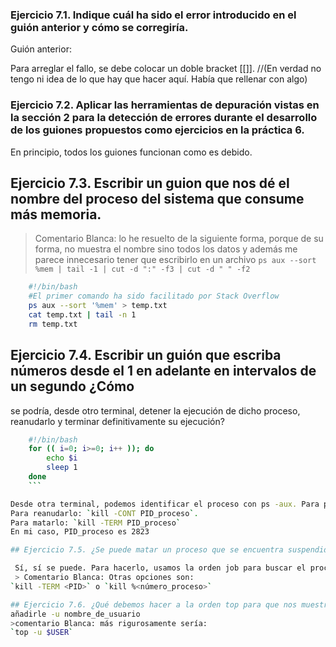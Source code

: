 ### Ejercicio 7.1. Indique cuál ha sido el error introducido en el guión anterior y cómo se corregiría.
Guión anterior:

Para arreglar el fallo, se debe colocar un doble bracket [[]]. //(En verdad no tengo ni idea de lo que hay que hacer aquí. Había que rellenar con algo)
### Ejercicio 7.2. Aplicar las herramientas de depuración vistas en la sección 2 para la detección de errores durante el desarrollo de los guiones propuestos como ejercicios en la práctica 6.

 En principio, todos los guiones funcionan como es debido.

## Ejercicio 7.3. Escribir un guion que nos dé el nombre del proceso del sistema que consume más memoria.
>Comentario Blanca: lo he resuelto de la siguiente forma, porque de su forma, no muestra el nombre sino todos los datos y además me parece innecesario tener que escribirlo en un archivo
`ps aux --sort %mem | tail -1 | cut -d ":" -f3 | cut -d " " -f2 `


```bash
    #!/bin/bash
    #El primer comando ha sido facilitado por Stack Overflow
    ps aux --sort '%mem' > temp.txt
    cat temp.txt | tail -n 1 
    rm temp.txt
```
    
## Ejercicio 7.4. Escribir un guión que escriba números desde el 1 en adelante en intervalos de un segundo ¿Cómo
se podría, desde otro terminal, detener la ejecución de dicho proceso, reanudarlo y terminar definitivamente su
ejecución?
```bash
    #!/bin/bash
    for (( i=0; i>=0; i++ )); do 
        echo $i
        sleep 1 
    done
    ```

Desde otra terminal, podemos identificar el proceso con ps -aux. Para pararlo, ponemos "kill -STOP PID_proceso". 
Para reanudarlo: `kill -CONT PID_proceso`.
Para matarlo: `kill -TERM PID_proceso`
En mi caso, PID_proceso es 2823

## Ejercicio 7.5. ¿Se puede matar un proceso que se encuentra suspendido? En su caso, ¿cómo?

 Sí, sí se puede. Para hacerlo, usamos la orden job para buscar el proceso a matar. Tras esto, usamos "kill -9 %n". n es el número asignado al proceso
 > Comentario Blanca: Otras opciones son:
`kill -TERM <PID>` o `kill %<número_proceso>`

## Ejercicio 7.6. ¿Qué debemos hacer a la orden top para que nos muestre sólo los procesos nuestros?
añadirle -u nombre_de_usuario 
>comentario Blanca: más rigurosamente sería:
`top -u $USER`
